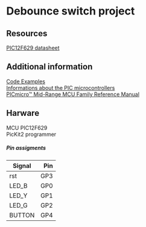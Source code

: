 # Debounce switch project

## Resources
[PIC12F629 datasheet](https://www.microchip.com/wwwproducts/en/PIC12F629)  

## Additional information
[Code Examples](https://www.microchip.com/doclisting/TechDoc.aspx?type=CodeExamples)  
[Informations about the PIC microcontrollers](https://gputils.sourceforge.io/html-help/index.html)  
[PICmicro™ Mid-Range MCU Family Reference Manual](http://ww1.microchip.com/downloads/en/DeviceDoc/33023a.pdf)  

## Harware 
MCU PIC12F629  
PicKit2 programmer 

##### Pin assigments

| Signal   |      Pin      |
|----------|--------------:|
| rst | GP3 |
| LED_B | GP0 |  
| LED_Y | GP1 |  
| LED_G | GP2 |  
| BUTTON | GP4 |  
